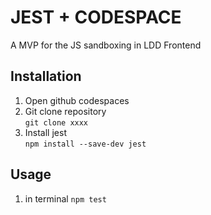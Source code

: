 # JEST + CODESPACE

A MVP for the JS sandboxing in LDD Frontend 

## Installation 
1. Open github codespaces 
2. Git clone repository   
`git clone xxxx`
3. Install jest    
`npm install --save-dev jest`


## Usage
1. in terminal
`npm test`

